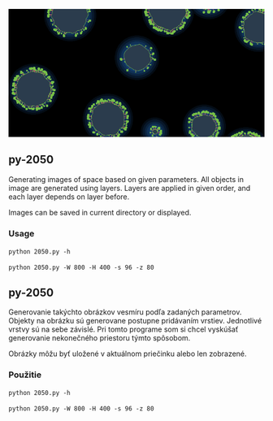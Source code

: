 ![2050 space](out.png)

## py-2050
Generating images of space based on given parameters. All objects in image are generated using layers. Layers are applied in given order, and each layer depends on layer before.

Images can be saved in current directory or displayed.

### Usage
```python 2050.py -h```

```python 2050.py -W 800 -H 400 -s 96 -z 80```

## py-2050
Generovanie takýchto obrázkov vesmíru podľa zadaných parametrov. Objekty na obrázku sú generovane postupne pridávaním vrstiev. Jednotlivé vrstvy sú na sebe závislé. Pri tomto programe som si chcel vyskúšať generovanie nekonečného priestoru týmto spôsobom.

Obrázky môžu byť uložené v aktuálnom priečinku alebo len zobrazené.

### Použitie
```python 2050.py -h```

```python 2050.py -W 800 -H 400 -s 96 -z 80```